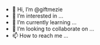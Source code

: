 - 👋 Hi, I’m @giftmezie
- 👀 I’m interested in ...
- 🌱 I’m currently learning ...
- 💞️ I’m looking to collaborate on ...
- 📫 How to reach me ...

<!---
giftmezie/giftmezie is a ✨ special ✨ repository because its `README.md` (this file) appears on your GitHub profile.
You can click the Preview link to take a look at your changes.
--->
